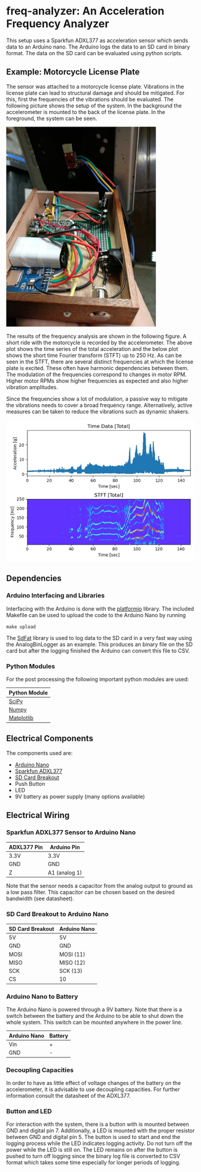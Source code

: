# freq-analyzer: An Acceleration Frequency Analyzer

This setup uses a Sparkfun ADXL377 as acceleration sensor which sends data to an Arduino
nano. The Arduino logs the data to an SD card in binary format. The data on the SD card can be
evaluated using python scripts. 

## Example: Motorcycle License Plate

The sensor was attached to a motorcycle license plate. Vibrations in the license
plate can lead to structural damage and should be mitigated. For this, first the
frequencies of the vibrations should be evaluated. The following picture shows
the setup of the system. In the background the accelerometer is mounted to the
back of the license plate. In the foreground, the system can be seen. 

<img src="./results/setup2.jpg" width="400">

The results of the frequency analysis are shown in the following figure. A short
ride with the motorcycle is recorded by the accelerometer. The above plot shows
the time series of the total acceleration and the below plot shows the short
time Fourier transform (STFT) up to 250 Hz. 
As can be seen in the STFT, there are several distinct frequencies at which the
license plate is excited. These often have harmonic dependencies between them.
The modulation of the frequencies correspond to changes in motor RPM. Higher
motor RPMs show higher frequencies as expected and also higher vibration
amplitudes.

Since the frequencies show a lot of modulation, a passive way to mitigate the
vibrations needs to cover a broad frequency range. Alternatively, active
measures can be taken to reduce the vibrations such as dynamic shakers. 

![](./results/visualized_data_Total.jpg)

## Dependencies

### Arduino Interfacing and Libraries

Interfacing with the Arduino is done with the
[platformio](https://platformio.org/) library. The included Makefile can be used
to upload the code to the Arduino Nano by running 

```
make upload
```

The [SdFat](https://github.com/greiman/SdFat) library is used to log data to the
SD card in a very fast way using the AnalogBinLogger as an example. This
produces an binary file on the SD card but after the logging finished the
Arduino can convert this file to CSV.

### Python Modules

For the post processing the following important python modules are used:

| Python Module                         |
| -----------                           |
| [SciPy](https://www.scipy.org/)       |
| [Numpy](https://numpy.org/)           |
| [Matplotlib](https://matplotlib.org/) |

## Electrical Components 

The components used are: 

- [Arduino Nano](https://www.arduino.cc/en/Guide/ArduinoNano)
- [Sparkfun ADXL377](https://www.sparkfun.com/products/12803)
- [SD Card Breakout](https://www.amazon.com/Module-Storage-Adapter-Interface-Arduino/dp/B07PFDFPPC/ref=sr_1_1_sspa?dchild=1&keywords=arduino+breakout+sd+card&qid=1596090034&sr=8-1-spons&psc=1&spLa=ZW5jcnlwdGVkUXVhbGlmaWVyPUExVExaUkFCTTVPMUdPJmVuY3J5cHRlZElkPUEwNTI3OTQ1MzhSUVAzN1JDT1JKRSZlbmNyeXB0ZWRBZElkPUEwODEyODQ3MzdaQlNMU1hLNjZOTiZ3aWRnZXROYW1lPXNwX2F0ZiZhY3Rpb249Y2xpY2tSZWRpcmVjdCZkb05vdExvZ0NsaWNrPXRydWU=)
- Push Button
- LED
- 9V battery as power supply (many options available)

## Electrical Wiring

### Sparkfun ADXL377 Sensor to Arduino Nano

| ADXL377 Pin | Arduino Pin   |
| ----------- | -----------   |
| 3.3V        | 3.3V          |
| GND         | GND           |
| Z           | A1 (analog 1) |

Note that the sensor needs a capacitor from the analog output to ground as a low
pass filter. This capacitor can be chosen based on the desired bandwidth (see
datasheet).

### SD Card Breakout to Arduino Nano

| SD Card Breakout | Arduino Nano |
| -----------      | -----------  |
| 5V               | 5V           |
| GND              | GND          |
| MOSI             | MOSI (11)    |
| MISO             | MISO (12)    |
| SCK              | SCK (13)     |
| CS               | 10           |

### Arduino Nano to Battery

The Arduino Nano is powered through a 9V battery. Note that there is a switch
between the battery and the Arduino to be able to shut down the whole system.
This switch can be mounted anywhere in the power line.

| Arduino Nano | Battery     |
| -----------  | ----------- |
| Vin          | +           |
| GND          | -           |

### Decoupling Capacities

In order to have as little effect of voltage changes of the battery on the
accelerometer, it is advisable to use decoupling capacities. For further
information consult the datasheet of the ADXL377.

### Button and LED

For interaction with the system, there is a button with is mounted between GND
and digital pin 7. Additionally, a LED is mounted with the proper resistor
between GND and digital pin 5. The button is used to start and end the logging
process while the LED indicates logging activity. Do not turn off the power
while the LED is still on. The LED remains on after the button is pushed to turn
off logging since the binary log file is converted to CSV format which takes
some time especially for longer periods of logging.  

